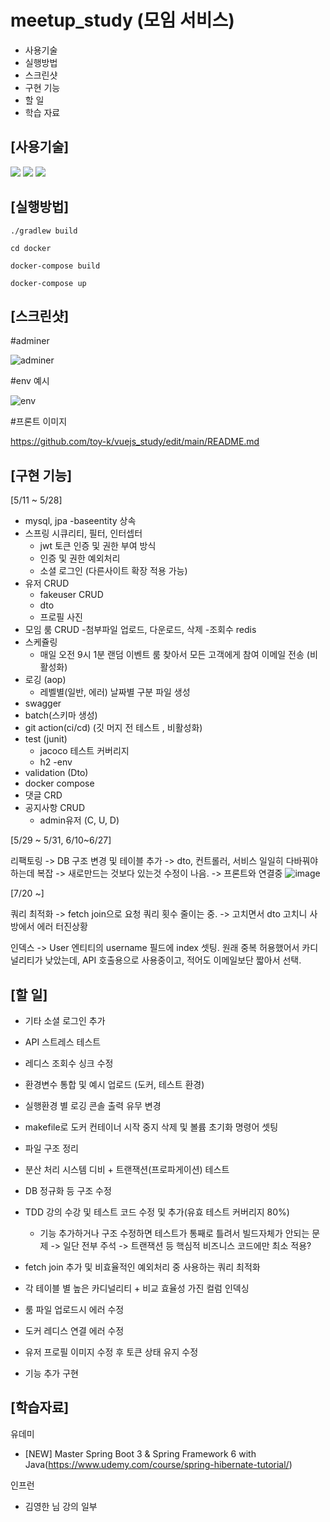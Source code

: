 # meetup_study (모임 서비스)
  - 사용기술
  - 실행방법
  - 스크린샷
  - 구현 기능
  - 할 일
  - 학습 자료


## [사용기술]

<img src="https://img.shields.io/badge/JAVA-007396?style=for-the-badge&logo=java&logoColor=white">
<img src="https://img.shields.io/badge/Spring-6DB33F?style=for-the-badge&logo=Spring&logoColor=white">
<img src="https://img.shields.io/badge/mysql-4479A1?style=for-the-badge&logo=mysql&logoColor=white">

## [실행방법]
```
./gradlew build

cd docker

docker-compose build

docker-compose up
```



## [스크린샷]

#adminer

![adminer](https://github.com/toy-k/meetup_study/assets/88143547/8b2109eb-93aa-4690-8ac8-417797fb5bc2)


#env 예시

![env](https://github.com/toy-k/meetup_study/assets/88143547/bdddb141-aa59-4c78-b7c2-d915c45bd14b)

#프론트 이미지

https://github.com/toy-k/vuejs_study/edit/main/README.md





## [구현 기능]

[5/11 ~ 5/28]

- mysql, jpa
  -baseentity 상속
- 스프링 시큐리티, 필터, 인터셉터
  - jwt 토큰 인증 및 권한 부여 방식
  - 인증 및 권한 예외처리
  - 소셜 로그인 (다른사이트 확장 적용 가능)
- 유저 CRUD
  - fakeuser CRUD
  - dto
  - 프로필 사진
- 모임 룸 CRUD
  -첨부파일 업로드, 다운로드, 삭제
  -조회수 redis
- 스케쥴링 
  - 매일 오전 9시 1분 랜덤 이벤트 룸 찾아서 모든 고객에게 참여 이메일 전송 (비활성화)
- 로깅 (aop)
  - 레벨별(일반, 에러) 날짜별 구분 파일 생성
- swagger
- batch(스키마 생성)
- git action(ci/cd) (깃 머지 전 테스트 , 비활성화)
- test (junit)
  - jacoco 테스트 커버리지
  - h2
 -env
- validation (Dto)
- docker compose
- 댓글 CRD
- 공지사항 CRUD
  - admin유저 (C, U, D)



[5/29 ~ 5/31, 6/10~6/27] 

리팩토링 
-> DB 구조 변경 및 테이블 추가 -> dto, 컨트롤러, 서비스 일일히 다바꿔야하는데 복잡 
-> 새로만드는 것보다 있는것 수정이 나음.
-> 프론트와 연결중
![image](https://github.com/toy-k/meetup_study/assets/88143547/5c620932-8bb1-4c4e-a58d-37413b798494)




[7/20 ~]

쿼리 최적화 
-> fetch join으로 요청 쿼리 횟수 줄이는 중.
-> 고치면서 dto 고치니 사방에서 에러 터진상황

인덱스
-> User 엔티티의 username 필드에 index 셋팅. 원래 중복 허용했어서 카디널리티가 낮았는데, API 호출용으로 사용중이고, 적어도 이메일보단 짧아서 선택.




## [할 일]

  - 기타 소셜 로그인 추가
  - API 스트레스 테스트
  - 레디스 조회수 싱크 수정
  - 환경변수 통합 및 예시 업로드 (도커, 테스트 환경)
  - 실행환경 별 로깅 콘솔 출력 유무 변경
  - makefile로 도커 컨테이너 시작 중지 삭제 및 볼륨 초기화 명령어 셋팅
  - 파일 구조 정리
  - 분산 처리 시스템 디비 + 트랜잭션(프로파게이션) 테스트
  - DB 정규화 등 구조 수정
  - TDD 강의 수강 및 테스트 코드 수정 및 추가(유효 테스트 커버리지 80%)
      - 기능 추가하거나 구조 수정하면 테스트가 통째로 틀려서 빌드자체가 안되는 문제
          -> 일단 전부 주석
          -> 트랜잭션 등 핵심적 비즈니스 코드에만 최소 적용?
  - fetch join 추가 및 비효율적인 예외처리 중 사용하는 쿼리 최적화
  - 각 테이블 별 높은 카디널리티 + 비교 효율성 가진 컬럼 인덱싱
  - 룸 파일 업로드시 에러 수정
  - 도커 레디스 연결 에러 수정
  - 유저 프로필 이미지 수정 후 토큰 상태 유지 수정


  - 기능 추가 구현
    
  






## [학습자료]

유데미 
  - [NEW] Master Spring Boot 3 & Spring Framework 6 with Java(https://www.udemy.com/course/spring-hibernate-tutorial/)

인프런
  - 김영한 님 강의 일부


